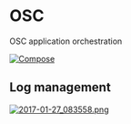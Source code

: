 # OSC

OSC application orchestration

[![Compose](https://www.docker.com/sites/default/files/Compose.png)](https://www.docker.com/products/docker-compose)

## Log management

[![2017-01-27_083558.png](https://s24.postimg.org/ie9aaon5h/2017_01_27_083558.png)](https://postimg.org/image/kvl1hy71t/)

